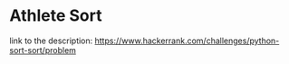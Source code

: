# Athlete Sort
link to the description: https://www.hackerrank.com/challenges/python-sort-sort/problem